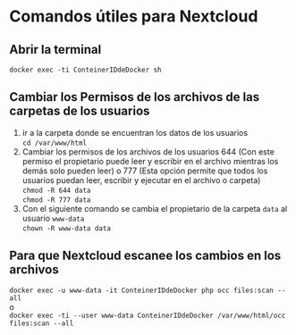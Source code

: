 # Comandos útiles para Nextcloud

## Abrir la terminal

`docker exec -ti ConteinerIDdeDocker sh`

## Cambiar los Permisos de los archivos de las carpetas de los usuarios

1. ir a la carpeta donde se encuentran los datos de los usuarios <br>
`cd /var/www/html`
2. Cambiar los permisos de los archivos de los usuarios 644 (Con este permiso el propietario puede leer y escribir en el archivo mientras los demás solo pueden leer) o 777 (Esta opción permite que todos los usuarios puedan leer, escribir y ejecutar en el archivo o carpeta) <br>
`chmod -R 644 data` <br>
`chmod -R 777 data`
3. Con el siguiente comando se cambia el propietario de la carpeta `data` al usuario `www-data` <br>
`chown -R www-data data`

## Para que Nextcloud escanee los cambios en los archivos

```docker exec -u www-data -it ConteinerIDdeDocker php occ files:scan --all```
<br>o<br>
```docker exec -ti --user www-data ConteinerIDdeDocker /var/www/html/occ files:scan --all```


